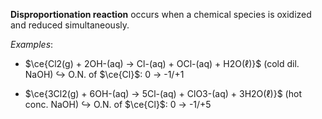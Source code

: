 **Disproportionation reaction** occurs when a chemical species is <span class="hi-green">oxidized and reduced simultaneously</span>.

*Examples*:
- $\ce{Cl2(g) + 2OH-(aq) → Cl-(aq) + OCl-(aq) + H2O(ℓ)}$ (cold dil. NaOH)
  ↪️ O.N. of $\ce{Cl}$: 0 → -1/+1
  
- $\ce{3Cl2(g) + 6OH-(aq) → 5Cl-(aq) + ClO3-(aq) + 3H2O(ℓ)}$ (hot conc. NaOH)
  ↪️ O.N. of $\ce{Cl}$: 0 → -1/+5
